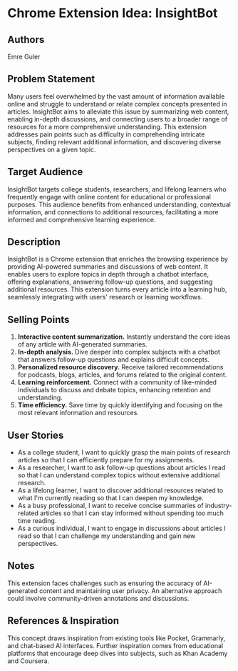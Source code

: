 # Chrome Extension Idea: InsightBot

## Authors

Emre Guler

## Problem Statement

Many users feel overwhelmed by the vast amount of information available online and struggle to understand or relate complex concepts presented in articles. InsightBot aims to alleviate this issue by summarizing web content, enabling in-depth discussions, and connecting users to a broader range of resources for a more comprehensive understanding. This extension addresses pain points such as difficulty in comprehending intricate subjects, finding relevant additional information, and discovering diverse perspectives on a given topic.

## Target Audience

InsightBot targets college students, researchers, and lifelong learners who frequently engage with online content for educational or professional purposes. This audience benefits from enhanced understanding, contextual information, and connections to additional resources, facilitating a more informed and comprehensive learning experience.

## Description

InsightBot is a Chrome extension that enriches the browsing experience by providing AI-powered summaries and discussions of web content. It enables users to explore topics in depth through a chatbot interface, offering explanations, answering follow-up questions, and suggesting additional resources. This extension turns every article into a learning hub, seamlessly integrating with users' research or learning workflows.

## Selling Points

1. **Interactive content summarization.** Instantly understand the core ideas of any article with AI-generated summaries.
2. **In-depth analysis.** Dive deeper into complex subjects with a chatbot that answers follow-up questions and explains difficult concepts.
3. **Personalized resource discovery.** Receive tailored recommendations for podcasts, blogs, articles, and forums related to the original content.
4. **Learning reinforcement.** Connect with a community of like-minded individuals to discuss and debate topics, enhancing retention and understanding.
5. **Time efficiency.** Save time by quickly identifying and focusing on the most relevant information and resources.

## User Stories

- As a college student, I want to quickly grasp the main points of research articles so that I can efficiently prepare for my assignments.
- As a researcher, I want to ask follow-up questions about articles I read so that I can understand complex topics without extensive additional research.
- As a lifelong learner, I want to discover additional resources related to what I'm currently reading so that I can deepen my knowledge.
- As a busy professional, I want to receive concise summaries of industry-related articles so that I can stay informed without spending too much time reading.
- As a curious individual, I want to engage in discussions about articles I read so that I can challenge my understanding and gain new perspectives.

## Notes

This extension faces challenges such as ensuring the accuracy of AI-generated content and maintaining user privacy. An alternative approach could involve community-driven annotations and discussions.

## References & Inspiration
This concept draws inspiration from existing tools like Pocket, Grammarly, and chat-based AI interfaces. Further inspiration comes from educational platforms that encourage deep dives into subjects, such as Khan Academy and Coursera.
